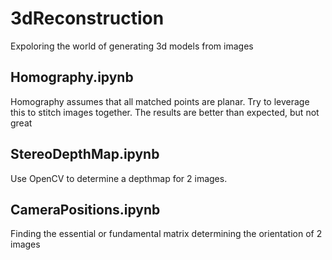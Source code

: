 # 3dReconstruction
Expoloring the world of generating 3d models from images

## Homography.ipynb
Homography assumes that all matched points are planar. Try to leverage this to stitch images together. The results are better than expected, but not great

## StereoDepthMap.ipynb
Use OpenCV to determine a depthmap for 2 images.

## CameraPositions.ipynb
Finding the essential or fundamental matrix determining the orientation of 2 images